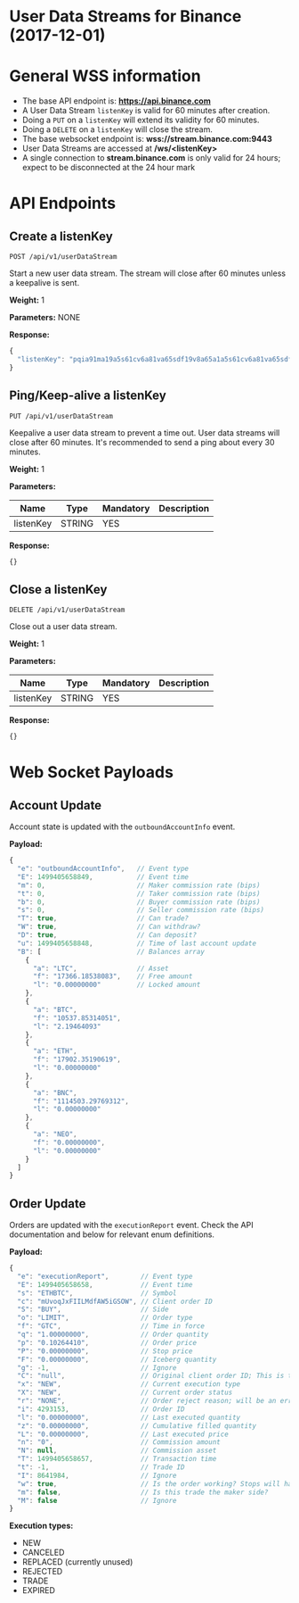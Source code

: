 # User Data Streams for Binance (2017-12-01)
# General WSS information
* The base API endpoint is: **https://api.binance.com**
* A User Data Stream `listenKey` is valid for 60 minutes after creation.
* Doing a `PUT` on a `listenKey` will extend its validity for 60 minutes.
* Doing a `DELETE` on a `listenKey` will close the stream.
* The base websocket endpoint is: **wss://stream.binance.com:9443**
* User Data Streams are accessed at **/ws/\<listenKey\>**
* A single connection to **stream.binance.com** is only valid for 24 hours; expect to be disconnected at the 24 hour mark

# API Endpoints
## Create a listenKey
```
POST /api/v1/userDataStream
```
Start a new user data stream. The stream will close after 60 minutes unless a keepalive is sent.

**Weight:**
1

**Parameters:**
NONE

**Response:**
```javascript
{
  "listenKey": "pqia91ma19a5s61cv6a81va65sdf19v8a65a1a5s61cv6a81va65sdf19v8a65a1"
}
```

## Ping/Keep-alive a listenKey
```
PUT /api/v1/userDataStream
```
Keepalive a user data stream to prevent a time out. User data streams will close after 60 minutes. It's recommended to send a ping about every 30 minutes.

**Weight:**
1

**Parameters:**

Name | Type | Mandatory | Description
------------ | ------------ | ------------ | ------------
listenKey | STRING | YES

**Response:**
```javascript
{}
```

## Close a listenKey
```
DELETE /api/v1/userDataStream
```
Close out a user data stream.

**Weight:**
1

**Parameters:**

Name | Type | Mandatory | Description
------------ | ------------ | ------------ | ------------
listenKey | STRING | YES

**Response:**
```javascript
{}
```

# Web Socket Payloads
## Account Update
Account state is updated with the `outboundAccountInfo` event.

**Payload:**
```javascript
{
  "e": "outboundAccountInfo",   // Event type
  "E": 1499405658849,           // Event time
  "m": 0,                       // Maker commission rate (bips)
  "t": 0,                       // Taker commission rate (bips)
  "b": 0,                       // Buyer commission rate (bips)
  "s": 0,                       // Seller commission rate (bips)
  "T": true,                    // Can trade?
  "W": true,                    // Can withdraw?
  "D": true,                    // Can deposit?
  "u": 1499405658848,           // Time of last account update
  "B": [                        // Balances array
    {
      "a": "LTC",               // Asset
      "f": "17366.18538083",    // Free amount
      "l": "0.00000000"         // Locked amount
    },
    {
      "a": "BTC",
      "f": "10537.85314051",
      "l": "2.19464093"
    },
    {
      "a": "ETH",
      "f": "17902.35190619",
      "l": "0.00000000"
    },
    {
      "a": "BNC",
      "f": "1114503.29769312",
      "l": "0.00000000"
    },
    {
      "a": "NEO",
      "f": "0.00000000",
      "l": "0.00000000"
    }
  ]
}
```

## Order Update
Orders are updated with the `executionReport` event. Check the API documentation and below for relevant enum definitions.

**Payload:**
```javascript
{
  "e": "executionReport",        // Event type
  "E": 1499405658658,            // Event time
  "s": "ETHBTC",                 // Symbol
  "c": "mUvoqJxFIILMdfAW5iGSOW", // Client order ID
  "S": "BUY",                    // Side
  "o": "LIMIT",                  // Order type
  "f": "GTC",                    // Time in force
  "q": "1.00000000",             // Order quantity
  "p": "0.10264410",             // Order price
  "P": "0.00000000",             // Stop price
  "F": "0.00000000",             // Iceberg quantity
  "g": -1,                       // Ignore
  "C": "null",                   // Original client order ID; This is the ID of the order being canceled
  "x": "NEW",                    // Current execution type
  "X": "NEW",                    // Current order status
  "r": "NONE",                   // Order reject reason; will be an error code.
  "i": 4293153,                  // Order ID
  "l": "0.00000000",             // Last executed quantity
  "z": "0.00000000",             // Cumulative filled quantity
  "L": "0.00000000",             // Last executed price
  "n": "0",                      // Commission amount
  "N": null,                     // Commission asset
  "T": 1499405658657,            // Transaction time
  "t": -1,                       // Trade ID
  "I": 8641984,                  // Ignore
  "w": true,                     // Is the order working? Stops will have
  "m": false,                    // Is this trade the maker side?
  "M": false                     // Ignore
}
```

**Execution types:**

* NEW
* CANCELED
* REPLACED (currently unused)
* REJECTED
* TRADE
* EXPIRED

